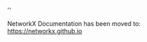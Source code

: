 '<meta http-equiv="refresh" content="0; URL=https://networkx.github.io/documentation/latest/./_modules/networkx/algorithms/clique.html">'

NetworkX Documentation has been moved to:<br><a href="https://networkx.github.io">https://networkx.github.io</a>
